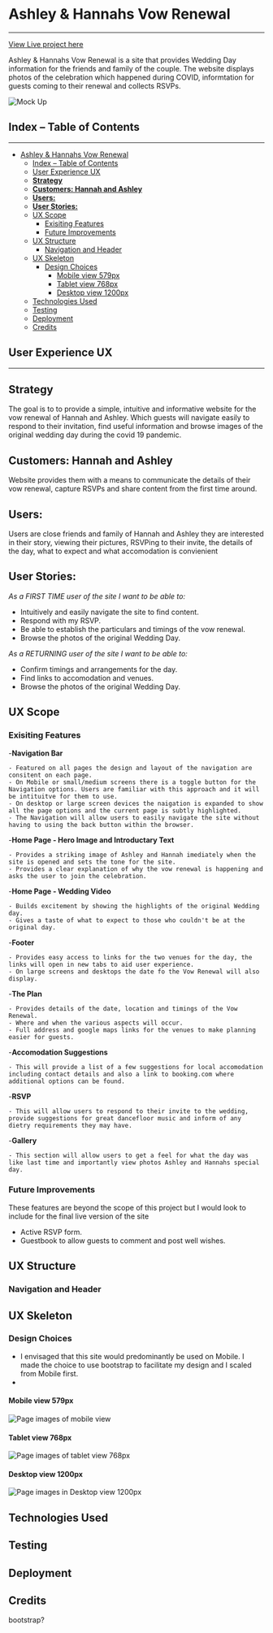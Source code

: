 # Ashley & Hannahs Vow Renewal
***
[View Live project here](https://janebmckenna.github.io/milestone-project-1/)

Ashley & Hannahs Vow Renewal is a site that provides Wedding Day information for the friends and family of the couple. The website displays photos of the celebration which happened during COVID, informtation for guests coming to their renewal and collects RSVPs. 

![Mock Up](assets/images/Ashley%20%26%20Hannah%20diff%20viewports.png)

## Index – Table of Contents
***
- [Ashley \& Hannahs Vow Renewal](#ashley--hannahs-vow-renewal)
  - [Index – Table of Contents](#index--table-of-contents)
  - [User Experience UX](#user-experience-ux)
  - [**Strategy**](#strategy)
  - [**Customers: Hannah and Ashley**](#customers-hannah-and-ashley)
  - [**Users:**](#users)
  - [**User Stories:**](#user-stories)
  - [UX Scope](#ux-scope)
    - [Exisiting Features](#exisiting-features)
    - [Future Improvements](#future-improvements)
  - [UX Structure](#ux-structure)
    - [Navigation and Header](#navigation-and-header)
  - [UX Skeleton](#ux-skeleton)
    - [Design Choices](#design-choices)
      - [Mobile view 579px](#mobile-view-579px)
      - [Tablet view 768px](#tablet-view-768px)
      - [Desktop view 1200px](#desktop-view-1200px)
  - [Technologies Used](#technologies-used)
  - [Testing](#testing)
  - [Deployment](#deployment)
  - [Credits](#credits)

## User Experience UX
***
**Strategy**
---
The goal is to  to provide a simple, intuitive and informative website for the vow renewal of Hannah and Ashley. Which guests will navigate easily to respond to their invitation, find useful information and browse images of the original wedding day during the covid 19 pandemic.

**Customers: Hannah and Ashley**
---
Website provides them with a means to communicate the details of their vow renewal, capture RSVPs and share content from the first time around.

**Users:**
---
Users are close friends and family of Hannah and Ashley they are interested in their story, viewing their pictures, RSVPing to their invite, the details of the day, what to expect and what accomodation is convienient 

**User Stories:**
---
_As a FIRST TIME user of the site I want to be able to:_
* Intuitively and easily navigate the site to find content.
* Respond with my RSVP.
* Be able to establish the particulars and timings of the vow renewal.
* Browse the photos of the original Wedding Day.

_As a RETURNING user of the site I want to be able to:_
* Confirm timings and arrangements for the day.
* Find links to accomodation and venues.
* Browse the photos of the original Wedding Day.

## UX Scope 
### Exisiting Features

-**Navigation Bar**

    - Featured on all pages the design and layout of the navigation are consitent on each page. 
    - On Mobile or small/medium screens there is a toggle button for the Navigation options. Users are familiar with this approach and it will be intituitve for them to use. 
    - On desktop or large screen devices the naigation is expanded to show all the page options and the current page is subtly highlighted. 
    - The Navigation will allow users to easily navigate the site without having to using the back button within the browser. 

-**Home Page - Hero Image and Introductary Text**

    - Provides a striking image of Ashley and Hannah imediately when the site is opened and sets the tone for the site. 
    - Provides a clear explanation of why the vow renewal is happening and asks the user to join the celebration. 

-**Home Page - Wedding Video**

    - Builds excitement by showing the highlights of the original Wedding day.
    - Gives a taste of what to expect to those who couldn't be at the original day.

-**Footer**

    - Provides easy access to links for the two venues for the day, the links will open in new tabs to aid user experience. 
    - On large screens and desktops the date fo the Vow Renewal will also display. 

-**The Plan**

    - Provides details of the date, location and timings of the Vow Renewal. 
    - Where and when the various aspects will occur.
    - Full address and google maps links for the venues to make planning easier for guests. 

-**Accomodation Suggestions**

    - This will provide a list of a few suggestions for local accomodation including contact details and also a link to booking.com where additional options can be found. 

-**RSVP**

    - This will allow users to respond to their invite to the wedding, provide suggestions for great dancefloor music and inform of any dietry requirements they may have. 

-**Gallery**

    - This section will allow users to get a feel for what the day was like last time and importantly view photos Ashley and Hannahs special day.

### Future Improvements

These features are beyond the scope of this project but I would look to include for the final live version of the site

- Active RSVP form.
- Guestbook to allow guests to comment and post well wishes. 

## UX Structure

### Navigation and Header

## UX Skeleton

### Design Choices

- I envisaged that this site would predominantly be used on Mobile. I made the choice to use bootstrap to facilitate my design and I scaled from Mobile first.
- 
  
#### Mobile view 579px
<!-- ![home](assets/wireframes/index.html%20(576px).png) ![plan](assets/wireframes/plan.html%20(576px).png)
<br>
![gallery](assets/wireframes/gallery.html%20(576px).png) ![RSVP](assets/wireframes/rsvp.html%20(576px)%20.png) -->
![Page images of mobile view](assets/wireframes/Mobile%20view%20579px.png)
#### Tablet view 768px
<!-- ![home](assets/wireframes/index.html%20(768px).png) ![plan](assets/wireframes/plan.html%20(768px).png)
<br>
![gallery](assets/wireframes/gallery.html%20(768px).png) ![RSVP](assets/wireframes/rsvp.html%20(768px).png) -->
![Page images of tablet view 768px](assets/wireframes/Tablet%20view%20678px.png)
#### Desktop view 1200px
<!-- ![home](assets/wireframes/index.html%20(1200px).png) ![plan](assets/wireframes/plan.html%20(1200px).png)
<br>
![gallery](assets/wireframes/gallery.html%20(1200px).png) ![RSVP](assets/wireframes/rsvp.html%20(1200px).png) -->
![Page images in Desktop view 1200px](assets/wireframes/Desktop%20view%201200px.png)
## Technologies Used

## Testing

## Deployment

## Credits
bootstrap?
